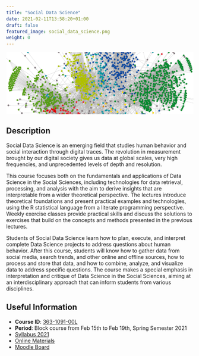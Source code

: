 ```yaml
---
title: "Social Data Science"
date: 2021-02-11T13:58:20+01:00
draft: false
featured_image: social_data_science.png
weight: 0
---
```


![](social_data_science.png)


## Description

Social Data Science is an emerging field that studies human behavior and social interaction through digital traces. The revolution in measurement brought by our digital society gives us data at global scales, very high frequencies, and unprecedented levels of depth and resolution.

This course focuses both on the fundamentals and applications of Data Science in the Social Sciences, including technologies for data retrieval, processing, and analysis with the aim to derive insights that are interpretable from a wider theoretical perspective. The lectures introduce theoretical foundations and present practical examples and technologies, using the R statistical language from a literate programming perspective. Weekly exercise classes provide practical skills and discuss the solutions to exercises that build on the concepts and methods presented in the previous lectures.

Students of Social Data Science learn how to plan, execute, and interpret complete Data Science projects to address questions about human behavior. After this course, students will know how to gather data from social media, search trends, and other online and offline sources, how to process and store that data, and how to combine, analyze, and visualize data to address specific questions. The course makes a special emphasis in interpretation and critique of Data Science in the Social Sciences, aiming at an interdisciplinary approach that can inform students from various disciplines.

## Useful Information

- **Course ID**: [363-1091-00L][vvz]
- **Period**: Block course from Feb 15th to Feb 19th, Spring Semester 2021
- [Syllabus 2021](https://www.sg.ethz.ch/media/medialibrary/2021/01/Syllabus_2021.pdf)
- [Online Materials](https://dgarcia-eu.github.io/SocialDataScience/)
- [Moodle Board](https://moodle-app2.let.ethz.ch/course/view.php?id=14192)

[vvz]: http://www.vvz.ethz.ch/Vorlesungsverzeichnis/lerneinheit.view?semkez=2021S&ansicht=LEHRVERANSTALTUNGEN&lerneinheitId=150384&lang=en
